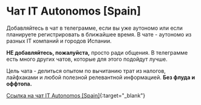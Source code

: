 # Чат IT Autonomos [Spain]

Добавляйтесь в чат в телеграмме, если вы уже аутономо или если планируете
регистрировать в ближайшее время. В чате - аутономо из разных IT
компаний и городов Испании.

**НЕ добавляйтесь, пожалуйста,** просто ради общения. В телеграмме есть много
других чатов, которые для этого подойдут лучше.

Цель чата - делиться опытом по вычитанию трат из налогов, лайфхаками и любой
полезной релевантной информацией. **Без флуда и оффтопа.**

[Ссылка на чат IT Autonomos [Spain]](https://bit.ly/it-autonomos-es){:target="_blank"}
